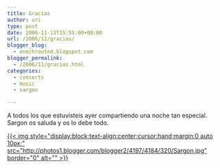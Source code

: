 ```yaml
---
title: Gracias
author: uri
type: post
date: 2006-11-11T15:55:00+00:00
url: /2006/11/gracias/
blogger_blog:
  - enochrooted.blogspot.com
blogger_permalink:
  - /2006/11/gracias.html
categories:
  - concerts
  - music
  - sargon

---
```

A todos los que estuvísteis ayer compartiendo una noche tan especial. Sargon os saluda y os lo debe todo.

[{{< img style="display:block;text-align:center;cursor:hand;margin:0 auto 10px;" src="http://photos1.blogger.com/blogger2/4197/4184/320/Sargon.jpg" border="0" alt="" >}}][1]

 [1]: http://photos1.blogger.com/blogger2/4197/4184/1600/Sargon.jpg